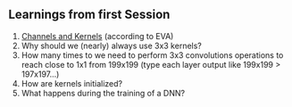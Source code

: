 ## Learnings from first Session

1. [Channels and Kernels](https://github.com/anuragal/deep-learning/blob/master/S1/Channels-Kernels.md) (according to EVA)
2. Why should we (nearly) always use 3x3 kernels?
3. How many times to we need to perform 3x3 convolutions operations to reach close to 1x1 from 199x199 (type each layer output like 199x199 > 197x197...)
4. How are kernels initialized? 
5. What happens during the training of a DNN?
